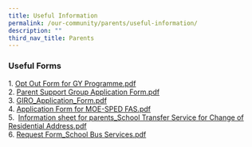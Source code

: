 ```yaml
---
title: Useful Information
permalink: /our-community/parents/useful-information/
description: ""
third_nav_title: Parents
---
```

### Useful Forms

1\. [Opt Out Form for GY Programme.pdf](/files/Opt%20Out%20Form%20for%20GY%20Programme.pdf) <br>
2.  [Parent Support Group Application Form.pdf](/files/Parent%20Support%20Group%20Application%20Form.pdf) <br>
3.  [GIRO_Application_Form.pdf](/files/GIRO_Application_Form.pdf)<br>
4. [Application Form for MOE-SPED FAS.pdf](/files/Application%20Form%20for%20MOE-SPED%20FAS.pdf) <br>
5.  &nbsp;[Information sheet for parents_School Transfer Service for Change of Residential Address.pdf](/files/Information%20sheet%20for%20parents.pdf) <br>
6.  [Request Form_School Bus Services.pdf](/files/Request%20Form_School%20Bus%20Services%202022.pdf)<br>
